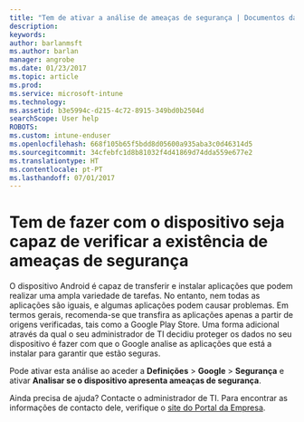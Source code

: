 ```yaml
---
title: "Tem de ativar a análise de ameaças de segurança | Documentos da Microsoft"
description: 
keywords: 
author: barlanmsft
ms.author: barlan
manager: angrobe
ms.date: 01/23/2017
ms.topic: article
ms.prod: 
ms.service: microsoft-intune
ms.technology: 
ms.assetid: b3e5994c-d215-4c72-8915-349bd0b2504d
searchScope: User help
ROBOTS: 
ms.custom: intune-enduser
ms.openlocfilehash: 668f105b65f5bdd8d05600a935aba3c0d46314d5
ms.sourcegitcommit: 34cfebfc1d8b81032f4d41869d74dda559e677e2
ms.translationtype: HT
ms.contentlocale: pt-PT
ms.lasthandoff: 07/01/2017
---
```

# <a name="you-need-to-make-your-device-able-to-scan-for-security-threats"></a>Tem de fazer com o dispositivo seja capaz de verificar a existência de ameaças de segurança

O dispositivo Android é capaz de transferir e instalar aplicações que podem realizar uma ampla variedade de tarefas. No entanto, nem todas as aplicações são iguais, e algumas aplicações podem causar problemas. Em termos gerais, recomenda-se que transfira as aplicações apenas a partir de origens verificadas, tais como a Google Play Store. Uma forma adicional através da qual o seu administrador de TI decidiu proteger os dados no seu dispositivo é fazer com que o Google analise as aplicações que está a instalar para garantir que estão seguras.

Pode ativar esta análise ao aceder a **Definições** > **Google** > **Segurança** e ativar **Analisar se o dispositivo apresenta ameaças de segurança**.

Ainda precisa de ajuda? Contacte o administrador de TI. Para encontrar as informações de contacto dele, verifique o [site do Portal da Empresa](http://portal.manage.microsoft.com).
